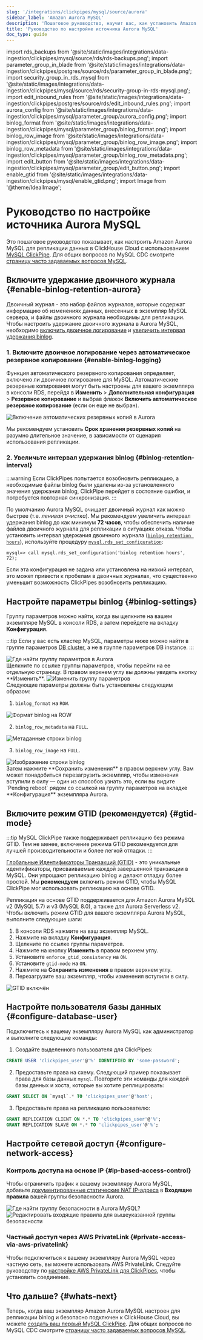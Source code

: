 ```yaml
---
slug: '/integrations/clickpipes/mysql/source/aurora'
sidebar_label: 'Amazon Aurora MySQL'
description: 'Пошаговое руководство, научит вас, как установить Amazon Aurora MySQL'
title: 'Руководство по настройке источника Aurora MySQL'
doc_type: guide
---
```

import rds_backups from '@site/static/images/integrations/data-ingestion/clickpipes/mysql/source/rds/rds-backups.png';
import parameter_group_in_blade from '@site/static/images/integrations/data-ingestion/clickpipes/postgres/source/rds/parameter_group_in_blade.png';
import security_group_in_rds_mysql from '@site/static/images/integrations/data-ingestion/clickpipes/mysql/source/rds/security-group-in-rds-mysql.png';
import edit_inbound_rules from '@site/static/images/integrations/data-ingestion/clickpipes/postgres/source/rds/edit_inbound_rules.png';
import aurora_config from '@site/static/images/integrations/data-ingestion/clickpipes/mysql/parameter_group/aurora_config.png';
import binlog_format from '@site/static/images/integrations/data-ingestion/clickpipes/mysql/parameter_group/binlog_format.png';
import binlog_row_image from '@site/static/images/integrations/data-ingestion/clickpipes/mysql/parameter_group/binlog_row_image.png';
import binlog_row_metadata from '@site/static/images/integrations/data-ingestion/clickpipes/mysql/parameter_group/binlog_row_metadata.png';
import edit_button from '@site/static/images/integrations/data-ingestion/clickpipes/mysql/parameter_group/edit_button.png';
import enable_gtid from '@site/static/images/integrations/data-ingestion/clickpipes/mysql/enable_gtid.png';
import Image from '@theme/IdealImage';


# Руководство по настройке источника Aurora MySQL

Это пошаговое руководство показывает, как настроить Amazon Aurora MySQL для репликации данных в ClickHouse Cloud с использованием [MySQL ClickPipe](../index.md). Для общих вопросов по MySQL CDC смотрите [страницу часто задаваемых вопросов MySQL](/integrations/data-ingestion/clickpipes/mysql/faq.md).

## Включите удержание двоичного журнала {#enable-binlog-retention-aurora}

Двоичный журнал - это набор файлов журналов, которые содержат информацию об изменениях данных, внесенных в экземпляр MySQL сервера, и файлы двоичного журнала необходимы для репликации. Чтобы настроить удержание двоичного журнала в Aurora MySQL, необходимо [включить двоичное логирование](#enable-binlog-logging) и [увеличить интервал удержания binlog](#binlog-retention-interval).

### 1. Включите двоичное логирование через автоматическое резервное копирование {#enable-binlog-logging}

Функция автоматического резервного копирования определяет, включено ли двоичное логирование для MySQL. Автоматические резервные копирования могут быть настроены для вашего экземпляра в консоли RDS, перейдя в **Изменить** > **Дополнительная конфигурация** > **Резервное копирование** и выбрав флажок **Включить автоматическое резервное копирование** (если он еще не выбран).

<Image img={rds_backups} alt="Включение автоматических резервных копий в Aurora" size="lg" border/>

Мы рекомендуем установить **Срок хранения резервных копий** на разумно длительное значение, в зависимости от сценария использования репликации.

### 2. Увеличьте интервал удержания binlog {#binlog-retention-interval}

:::warning
Если ClickPipes попытается возобновить репликацию, а необходимые файлы binlog были удалены из-за установленного значения удержания binlog, ClickPipe перейдет в состояние ошибки, и потребуется повторная синхронизация.
:::

По умолчанию Aurora MySQL очищает двоичный журнал как можно быстрее (т.е. _ленивая очистка_). Мы рекомендуем увеличить интервал удержания binlog до как минимум **72 часов**, чтобы обеспечить наличие файлов двоичного журнала для репликации в ситуациях отказа. Чтобы установить интервал удержания двоичного журнала ([`binlog retention hours`](https://docs.aws.amazon.com/AmazonRDS/latest/AuroraUserGuide/mysql-stored-proc-configuring.html#mysql_rds_set_configuration-usage-notes.binlog-retention-hours)), используйте процедуру [`mysql.rds_set_configuration`](https://docs.aws.amazon.com/AmazonRDS/latest/AuroraUserGuide/mysql-stored-proc-configuring.html#mysql_rds_set_configuration):

[//]: # "NOTE Большинство поставщиков CDC рекомендуют максимальный срок хранения для Aurora RDS (7 дней/168 часов). Поскольку это влияет на использование диска, мы осторожно рекомендуем минимум 3 дня/72 часа."

```text
mysql=> call mysql.rds_set_configuration('binlog retention hours', 72);
```

Если эта конфигурация не задана или установлена на низкий интервал, это может привести к пробелам в двоичных журналах, что существенно уменьшит возможность ClickPipes возобновить репликацию.

## Настройте параметры binlog {#binlog-settings}

Группу параметров можно найти, когда вы щелкните на вашем экземпляре MySQL в консоли RDS, а затем перейдете на вкладку **Конфигурация**.

:::tip
Если у вас есть кластер MySQL, параметры ниже можно найти в группе параметров [DB cluster](https://docs.aws.amazon.com/AmazonRDS/latest/AuroraUserGuide/USER_WorkingWithParamGroups.CreatingCluster.html), а не в группе параметров DB instance.
:::

<Image img={aurora_config} alt="Где найти группу параметров в Aurora" size="lg" border/>

<br/>
Щелкните по ссылке группы параметров, чтобы перейти на ее отдельную страницу. В правом верхнем углу вы должны увидеть кнопку **Изменить**.

<Image img={edit_button} alt="Изменить группу параметров" size="lg" border/>

<br/>
Следующие параметры должны быть установлены следующим образом:

1. `binlog_format` на `ROW`.

<Image img={binlog_format} alt="Формат binlog на ROW" size="lg" border/>

2. `binlog_row_metadata` на `FULL`.

<Image img={binlog_row_metadata} alt="Метаданные строки binlog" size="lg" border/>

3. `binlog_row_image` на `FULL`.

<Image img={binlog_row_image} alt="Изображение строки binlog" size="lg" border/>

<br/>
Затем нажмите **Сохранить изменения** в правом верхнем углу. Вам может понадобиться перезагрузить экземпляр, чтобы изменения вступили в силу — один из способов узнать это, если вы видите `Pending reboot` рядом со ссылкой на группу параметров на вкладке **Конфигурация** экземпляра Aurora.

## Включите режим GTID (рекомендуется) {#gtid-mode}

:::tip
MySQL ClickPipe также поддерживает репликацию без режима GTID. Тем не менее, включение режима GTID рекомендуется для лучшей производительности и более легкой отладки.
:::

[Глобальные Идентификаторы Транзакций (GTID)](https://dev.mysql.com/doc/refman/8.0/en/replication-gtids.html) - это уникальные идентификаторы, присваиваемые каждой завершенной транзакции в MySQL. Они упрощают репликацию binlog и делают отладку более простой. Мы **рекомендуем** включить режим GTID, чтобы MySQL ClickPipe мог использовать репликацию на основе GTID.

Репликация на основе GTID поддерживается для Amazon Aurora MySQL v2 (MySQL 5.7) и v3 (MySQL 8.0), а также для Aurora Serverless v2. Чтобы включить режим GTID для вашего экземпляра Aurora MySQL, выполните следующие шаги:

1. В консоли RDS нажмите на ваш экземпляр MySQL.
2. Нажмите на вкладку **Конфигурация**.
3. Щелкните по ссылке группы параметров.
4. Нажмите на кнопку **Изменить** в правом верхнем углу.
5. Установите `enforce_gtid_consistency` на `ON`.
6. Установите `gtid-mode` на `ON`.
7. Нажмите на **Сохранить изменения** в правом верхнем углу.
8. Перезагрузите ваш экземпляр, чтобы изменения вступили в силу.

<Image img={enable_gtid} alt="GTID включён" size="lg" border/>

## Настройте пользователя базы данных {#configure-database-user}

Подключитесь к вашему экземпляру Aurora MySQL как администратор и выполните следующие команды:

1. Создайте выделенного пользователя для ClickPipes:

```sql
CREATE USER 'clickpipes_user'@'%' IDENTIFIED BY 'some-password';
```

2. Предоставьте права на схему. Следующий пример показывает права для базы данных `mysql`. Повторите эти команды для каждой базы данных и хоста, которые вы хотите реплицировать:

```sql
GRANT SELECT ON `mysql`.* TO 'clickpipes_user'@'host';
```

3. Предоставьте права на репликацию пользователю:

```sql
GRANT REPLICATION CLIENT ON *.* TO 'clickpipes_user'@'%';
GRANT REPLICATION SLAVE ON *.* TO 'clickpipes_user'@'%';
```

## Настройте сетевой доступ {#configure-network-access}

### Контроль доступа на основе IP {#ip-based-access-control}

Чтобы ограничить трафик к вашему экземпляру Aurora MySQL, добавьте [документированные статические NAT IP-адреса](../../index.md#list-of-static-ips) в **Входящие правила** вашей группы безопасности Aurora.

<Image img={security_group_in_rds_mysql} alt="Где найти группу безопасности в Aurora MySQL?" size="lg" border/>

<Image img={edit_inbound_rules} alt="Редактировать входящие правила для вышеуказанной группы безопасности" size="lg" border/>

### Частный доступ через AWS PrivateLink {#private-access-via-aws-privatelink}

Чтобы подключиться к вашему экземпляру Aurora MySQL через частную сеть, вы можете использовать AWS PrivateLink. Следуйте руководству по [настройке AWS PrivateLink для ClickPipes](/knowledgebase/aws-privatelink-setup-for-clickpipes), чтобы установить соединение.

## Что дальше? {#whats-next}

Теперь, когда ваш экземпляр Amazon Aurora MySQL настроен для репликации binlog и безопасно подключен к ClickHouse Cloud, вы можете [создать ваш первый MySQL ClickPipe](/integrations/clickpipes/mysql/#create-your-clickpipe). Для общих вопросов по MySQL CDC смотрите [страницу часто задаваемых вопросов MySQL](/integrations/data-ingestion/clickpipes/mysql/faq.md).